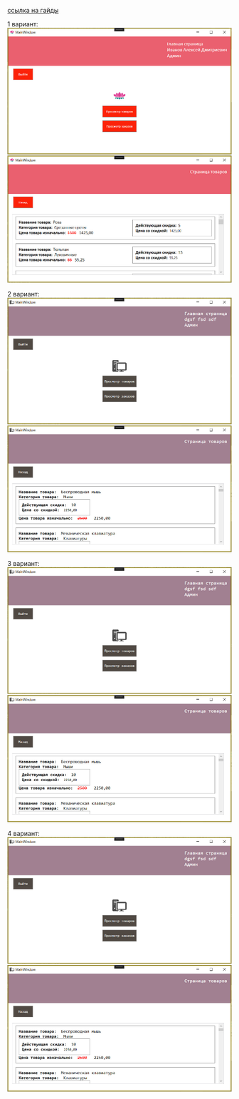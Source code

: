 [ссылка на гайды](https://komorif.github.io/college_blog/%D0%9C%D0%94%D0%9A/)

1 вариант:
![1 вариант](images/1.jpg)
![1 вариант(1)](images/1(1).jpg)

2 вариант:
![2 вариант](images/2.jpg)
![2 вариант(1)](images/2(1).jpg)

3 вариант:
![3 вариант](images/2.jpg)
![3 вариант(1)](images/2(1).jpg)

4 вариант:
![4 вариант](images/2.jpg)
![4 вариант(1)](images/2(1).jpg)